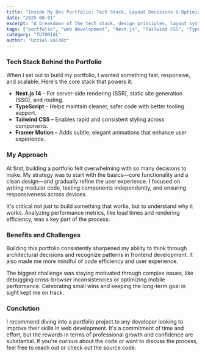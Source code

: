 ```yaml
---
title: "Inside My Dev Portfolio: Tech Stack, Layout Decisions & Optimizations"
date: "2025-06-01"
excerpt: "A breakdown of the tech stack, design principles, layout systems, and performance strategies behind the development of my personal web portfolio."
tags: ["portfolio", "web development", "Next.js", "Tailwind CSS", "TypeScript", "frontend"]
category: "TUTORIAL"
author: "Uzziel Valdéz"
---
```


### Tech Stack Behind the Portfolio

When I set out to build my portfolio, I wanted something fast, responsive, and scalable. Here's the core stack that powers it:

- **Next.js 14** – For server-side rendering (SSR), static site generation (SSG), and routing.
- **TypeScript** – Helps maintain cleaner, safer code with better tooling support.
- **Tailwind CSS** – Enables rapid and consistent styling across components.
- **Framer Motion** – Adds subtle, elegant animations that enhance user experience.

### My Approach

At first, building a portfolio felt overwhelming with so many decisions to make. My strategy was to start with the basics—core functionality and a clean design—and gradually refine the user experience. I focused on writing modular code, testing components independently, and ensuring responsiveness across devices.

It's critical not just to build something that works, but to understand why it works. Analyzing performance metrics, like load times and rendering efficiency, was a key part of the process.

### Benefits and Challenges

Building this portfolio consistently sharpened my ability to think through architectural decisions and recognize patterns in frontend development. It also made me more mindful of code efficiency and user experience.

The biggest challenge was staying motivated through complex issues, like debugging cross-browser inconsistencies or optimizing mobile performance. Celebrating small wins and keeping the long-term goal in sight kept me on track.

### Conclution

I recommend diving into a portfolio project to any developer looking to improve their skills in web development. It's a commitment of time and effort, but the rewards in terms of professional growth and confidence are substantial. If you're curious about the code or want to discuss the process, feel free to reach out or check out the source code.